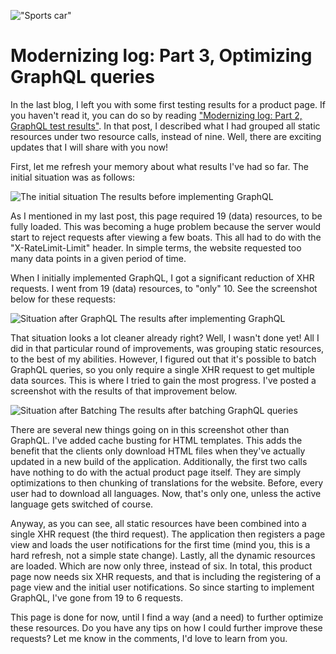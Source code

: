 !["Sports car"](/images/articles/0_TZbsjFf22AO6FfeA.jpeg)

# Modernizing log: Part 3, Optimizing GraphQL queries

In the last blog, I left you with some first testing results for a product page. 
If you haven't read it, you can do so by reading 
["Modernizing log: Part 2, GraphQL test results"](/articles/modernizing-log-part-2-graphql-test-results). In that post, 
I described what I had grouped all static resources under two resource calls, 
instead of nine. Well, there are exciting updates that I will share with you now!

First, let me refresh your memory about what results I've had so far. 
The initial situation was as follows:

![The initial situation](/images/articles/modernizing-log-part-3/initial_situation.png)
<span class="caption left">The results before implementing GraphQL</span>

As I mentioned in my last post, this page required 19 (data) resources, 
to be fully loaded. This was becoming a huge problem because the server would 
start to reject requests after viewing a few boats. This all had to do with the 
"X-RateLimit-Limit" header. In simple terms, the website requested too many data 
points in a given period of time.

When I initially implemented GraphQL, I got a significant reduction of XHR 
requests. I went from 19 (data) resources, to "only" 10. See the screenshot 
below for these requests:

![Situation after GraphQL](/images/articles/modernizing-log-part-3/results-after-graphql.png)
<span class="caption left">The results after implementing GraphQL</span>

That situation looks a lot cleaner already right? Well, I wasn't done yet! 
All I did in that particular round of improvements, was grouping static resources, 
to the best of my abilities. However, I figured out that it's possible to 
batch GraphQL queries, so you only require a single XHR request to get multiple 
data sources. This is where I tried to gain the most progress. I've posted a 
screenshot with the results of that improvement below.

![Situation after Batching](/images/articles/modernizing-log-part-3/results-after-batching.png)
<span class="caption left">The results after batching GraphQL queries</span>

There are several new things going on in this screenshot other than GraphQL. 
I've added cache busting for HTML templates. This adds the benefit that the 
clients only download HTML files when they've actually updated in a new build 
of the application. Additionally, the first two calls have nothing to do with 
the actual product page itself. They are simply optimizations to then chunking 
of translations for the website. Before, every user had to download all languages. 
Now, that's only one, unless the active language gets switched of course.

Anyway, as you can see, all static resources have been combined into a single 
XHR request (the third request). The application then registers a page view and 
loads the user notifications for the first time (mind you, this is a hard refresh, 
not a simple state change). Lastly, all the dynamic resources are loaded. 
Which are now only three, instead of six. In total, this product page now needs 
six XHR requests, and that is including the registering of a page view and the 
initial user notifications. So since starting to implement GraphQL, I've gone 
from 19 to 6 requests.

This page is done for now, until I find a way (and a need) to further optimize 
these resources. Do you have any tips on how I could further improve these 
requests? Let me know in the comments, I'd love to learn from you.
